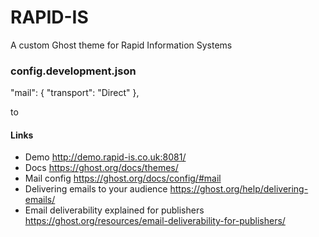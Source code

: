 # RAPID-IS

A custom Ghost theme for Rapid Information Systems


### config.development.json

"mail": {
    "transport": "Direct"
},

to




#### Links

- Demo http://demo.rapid-is.co.uk:8081/
- Docs https://ghost.org/docs/themes/
- Mail config https://ghost.org/docs/config/#mail
- Delivering emails to your audience https://ghost.org/help/delivering-emails/
- Email deliverability explained for publishers https://ghost.org/resources/email-deliverability-for-publishers/